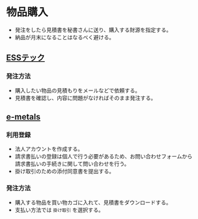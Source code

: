 # 物品購入

- 発注をしたら見積書を秘書さんに送り、購入する財源を指定する。
- 納品が月末になることはなるべく避ける。


## [ESSテック](https://www.esstech.jp/menu/product.html)

### 発注方法

- 購入したい物品の見積もりをメールなどで依頼する。
- 見積書を確認し、内容に問題がなければそのまま発注する。

## [e-metals](https://www.e-metals.net)

### 利用登録

- 法人アカウントを作成する。
- 請求書払いの登録は個人で行う必要があるため、お問い合わせフォームから請求書払いの手続きに関して問い合わせを行う。
- 掛け取引のための添付同意書を提出する。

### 発注方法
- 購入する物品を買い物カゴに入れて、見積書をダウンロードする。
- 支払い方法では ```掛け取引``` を選択する。
